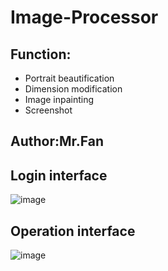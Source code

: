 # Image-Processor

## Function:
- Portrait beautification
- Dimension modification
- Image inpainting
- Screenshot

## Author:Mr.Fan

## Login interface
![image](https://user-images.githubusercontent.com/52614278/95278885-d0197780-0883-11eb-882e-55093800d393.png)

## Operation interface
![image](https://user-images.githubusercontent.com/52614278/95279157-9137f180-0884-11eb-86c0-c4b52646c181.png)

